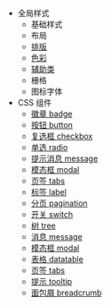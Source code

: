  * 全局样式
   * 基础样式
   * 布局
   * [排版](typography.md)
   * [色彩](color.md)
   * [辅助类](utilities.md)
   * 栅格
   * 图标字体
 * CSS 组件
   * [徽章 badge](badge.md)
   * [按钮 button](button.md)
   * [复选框 checkbox](checkbox.md)
   * [单选 radio](radio.md)
   * [提示消息 message](message.md)
   * [模态框 modal](modal.md)
   * [页签 tabs](tabs.md)
   * [标签 label](label.md)
   * [分页 pagination](pagination.md)
   * [开关 switch](switchButton.md)
   * [树 tree](tree.md)
   * [消息 message](message.md)
   * [模态框 modal](modal.md)
   * [表格 datatable](datatable.md)
   * [页签 tabs](tabs.md)
   * [提示 tooltip](tooltip.md)
   * [面包屑 breadcrumb](breadcrumb.md)

